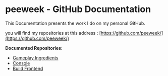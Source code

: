 # peeweek - GitHub Documentation

This Documentation presents the work I do on my personal GitHub.

you will find my repositories at this address : [https://github.com/peeweek/](https://github.com/peeweek/)

**Documented Repositories:**

*  [Gameplay Ingredients](gameplay-ingredients/index.md)
*  [Console](console/index.md)
*  [Build Frontend](build-frontend/index.md)

